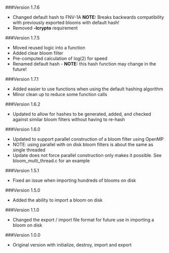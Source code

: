 ###Version 1.7.6
* Changed default hash to FNV-1A **NOTE:** Breaks backwards compatibility with previously exported blooms with default hash!
* Removed **-lcrypto** requirement

###Version 1.7.5
* Moved reused logic into a function
* Added clear bloom filter
* Pre-computed calculation of log(2) for speed
* Renamed default hash - **NOTE:** this hash function may change in the future!

###Version 1.7.1
* Added easier to use functions when using the default hashing algorithm
* Minor clean up to reduce some function calls

###Version 1.6.2
* Updated to allow for hashes to be generated, added, and checked against similar bloom filters without having to re-hash

###Version 1.6.0
* Updated to support parallel construction of a bloom filter using OpenMP
* NOTE: using parallel with on disk bloom filters is about the same as single threaded
* Update does not force parallel construction only makes it possible. See bloom_multi_thread.c for an example

###Version 1.5.1
* Fixed an issue when importing hundreds of blooms on disk

###Version 1.5.0
* Added the ability to import a bloom on disk

###Version 1.1.0
* Changed the export / import file format for future use in importing a bloom on disk

###Version 1.0.0
* Original version with initialize, destroy, import and export
